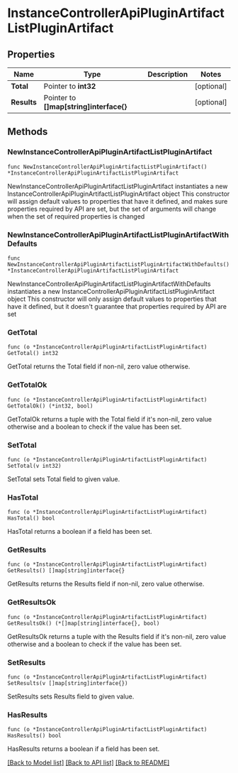 # InstanceControllerApiPluginArtifactListPluginArtifact

## Properties

Name | Type | Description | Notes
------------ | ------------- | ------------- | -------------
**Total** | Pointer to **int32** |  | [optional] 
**Results** | Pointer to **[]map[string]interface{}** |  | [optional] 

## Methods

### NewInstanceControllerApiPluginArtifactListPluginArtifact

`func NewInstanceControllerApiPluginArtifactListPluginArtifact() *InstanceControllerApiPluginArtifactListPluginArtifact`

NewInstanceControllerApiPluginArtifactListPluginArtifact instantiates a new InstanceControllerApiPluginArtifactListPluginArtifact object
This constructor will assign default values to properties that have it defined,
and makes sure properties required by API are set, but the set of arguments
will change when the set of required properties is changed

### NewInstanceControllerApiPluginArtifactListPluginArtifactWithDefaults

`func NewInstanceControllerApiPluginArtifactListPluginArtifactWithDefaults() *InstanceControllerApiPluginArtifactListPluginArtifact`

NewInstanceControllerApiPluginArtifactListPluginArtifactWithDefaults instantiates a new InstanceControllerApiPluginArtifactListPluginArtifact object
This constructor will only assign default values to properties that have it defined,
but it doesn't guarantee that properties required by API are set

### GetTotal

`func (o *InstanceControllerApiPluginArtifactListPluginArtifact) GetTotal() int32`

GetTotal returns the Total field if non-nil, zero value otherwise.

### GetTotalOk

`func (o *InstanceControllerApiPluginArtifactListPluginArtifact) GetTotalOk() (*int32, bool)`

GetTotalOk returns a tuple with the Total field if it's non-nil, zero value otherwise
and a boolean to check if the value has been set.

### SetTotal

`func (o *InstanceControllerApiPluginArtifactListPluginArtifact) SetTotal(v int32)`

SetTotal sets Total field to given value.

### HasTotal

`func (o *InstanceControllerApiPluginArtifactListPluginArtifact) HasTotal() bool`

HasTotal returns a boolean if a field has been set.

### GetResults

`func (o *InstanceControllerApiPluginArtifactListPluginArtifact) GetResults() []map[string]interface{}`

GetResults returns the Results field if non-nil, zero value otherwise.

### GetResultsOk

`func (o *InstanceControllerApiPluginArtifactListPluginArtifact) GetResultsOk() (*[]map[string]interface{}, bool)`

GetResultsOk returns a tuple with the Results field if it's non-nil, zero value otherwise
and a boolean to check if the value has been set.

### SetResults

`func (o *InstanceControllerApiPluginArtifactListPluginArtifact) SetResults(v []map[string]interface{})`

SetResults sets Results field to given value.

### HasResults

`func (o *InstanceControllerApiPluginArtifactListPluginArtifact) HasResults() bool`

HasResults returns a boolean if a field has been set.


[[Back to Model list]](../README.md#documentation-for-models) [[Back to API list]](../README.md#documentation-for-api-endpoints) [[Back to README]](../README.md)


